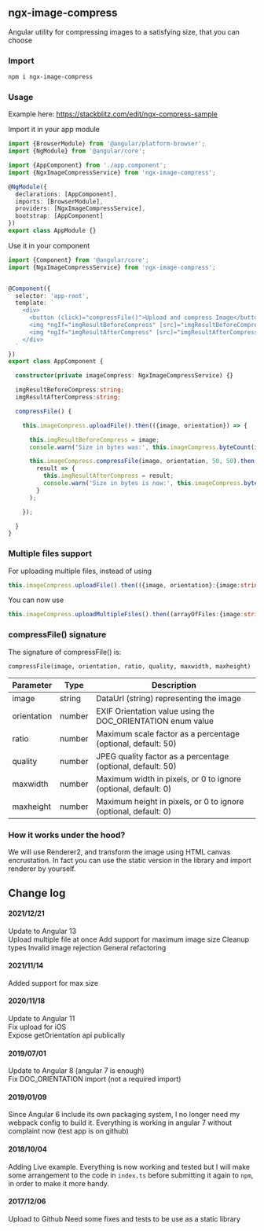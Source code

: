 ## ngx-image-compress

Angular utility for compressing images to a satisfying size, that you can choose

### Import
```sh
npm i ngx-image-compress
```

### Usage

Example here: https://stackblitz.com/edit/ngx-compress-sample 

Import it in your app module

```typescript
import {BrowserModule} from '@angular/platform-browser';
import {NgModule} from '@angular/core';

import {AppComponent} from './app.component';
import {NgxImageCompressService} from 'ngx-image-compress';

@NgModule({
  declarations: [AppComponent],
  imports: [BrowserModule],
  providers: [NgxImageCompressService],
  bootstrap: [AppComponent]
})
export class AppModule {}
```


Use it in your component


```typescript
import {Component} from '@angular/core';
import {NgxImageCompressService} from 'ngx-image-compress';


@Component({
  selector: 'app-root',
  template: `
    <div>
      <button (click)="compressFile()">Upload and compress Image</button>
      <img *ngIf="imgResultBeforeCompress" [src]="imgResultBeforeCompress" alt="">
      <img *ngIf="imgResultAfterCompress" [src]="imgResultAfterCompress" alt="">
    </div>
  `
})
export class AppComponent {

  constructor(private imageCompress: NgxImageCompressService) {}

  imgResultBeforeCompress:string;
  imgResultAfterCompress:string;

  compressFile() {

    this.imageCompress.uploadFile().then(({image, orientation}) => {

      this.imgResultBeforeCompress = image;
      console.warn('Size in bytes was:', this.imageCompress.byteCount(image));

      this.imageCompress.compressFile(image, orientation, 50, 50).then(
        result => {
          this.imgResultAfterCompress = result;
          console.warn('Size in bytes is now:', this.imageCompress.byteCount(result));
        }
      );

    });

  }
}
```


### Multiple files support

For uploading multiple files, instead of using
```ts
this.imageCompress.uploadFile().then(({image, orientation}:{image:string, orientation:number}) => {
```
You can now use
```ts
this.imageCompress.uploadMultipleFiles().then((arrayOfFiles:{image:string, orientation:number}[]) => {
```

### compressFile() signature

The signature of compressFile() is:

`compressFile(image, orientation, ratio, quality, maxwidth, maxheight)`

| Parameter   | Type   | Description                                                     |
| ----------- | ------ | ----------------------------------------------------------------|
| image       | string | DataUrl (string) representing the image                         |
| orientation | number | EXIF Orientation value using the DOC_ORIENTATION enum value     |
| ratio       | number | Maximum scale factor as a percentage (optional, default: 50)    |
| quality     | number | JPEG quality factor as a percentage (optional, default: 50)     |
| maxwidth    | number | Maximum width in pixels, or 0 to ignore (optional, default: 0)  |
| maxheight   | number | Maximum height in pixels, or 0 to ignore (optional, default: 0) |



### How it works under the hood?

We will use Renderer2, and transform the image using HTML canvas encrustation.
In fact you can use the static version in the library and import renderer by yourself.


## Change log

#### 2021/12/21

Update to Angular 13  
Upload multiple file at once
Add support for maximum image size
Cleanup types
Invalid image rejection
General refactoring

#### 2021/11/14

Added support for max size

#### 2020/11/18

Update to Angular 11  
Fix upload for iOS  
Expose getOrientation api publically   

#### 2019/07/01

Update to Angular 8 (angular 7 is enough)  
Fix DOC_ORIENTATION import (not a required import)

#### 2019/01/09

Since Angular 6 include its own packaging system, I no longer need my webpack config to build it.
Everything is working in angular 7 without complaint now (test app is on github)

#### 2018/10/04

Adding Live example.
Everything is now working and tested but I will make some arrangement to the code in `index.ts` before submitting it again to `npm`, in order to make it more handy.

#### 2017/12/06

Upload to Github
Need some fixes and tests to be use as a static library
